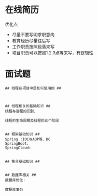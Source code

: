 # 在线简历 

优化点

- 尽量不要写明求职意向
- 教育经历尽量往后写
- 工作职责按照段落来写
- 项目职责可以按照1.2.3点等来写，有逻辑性

# 面试题

	## 线程在项目中是如何使用的 ##



	## 线程相关的基础知识 ##
	线程与进程的区别、

	线程的生命周期及线程的五个阶段


	## 框架基础知识 ##
	Spring :IOC与AOP等、DC
	SpringBoot: 
	SpringCloud:


	## 集合基础知识 ##


	## 数据库相关 ##
	数据库优化：
	
	数据库事务